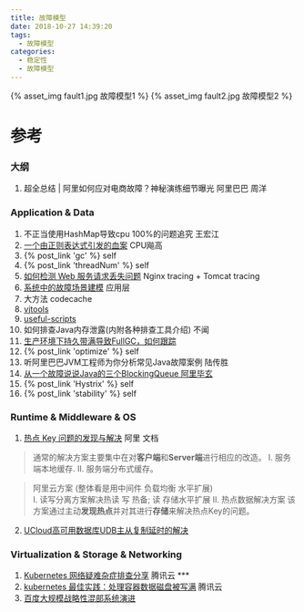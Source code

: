 ```yaml
---
title: 故障模型
date: 2018-10-27 14:39:20
tags:
  - 故障模型
categories:
  - 稳定性
  - 故障模型
---
```


<p></p>
<!-- more -->

{% asset_img fault1.jpg 故障模型1 %}
{% asset_img fault2.jpg 故障模型2 %}


# 参考

### 大纲
1. 超全总结 | 阿里如何应对电商故障？神秘演练细节曝光  阿里巴巴  周洋

### Application & Data
1. 不正当使用HashMap导致cpu 100%的问题追究 王宏江
2. [一个由正则表达式引发的血案](http://www.cnblogs.com/study-everyday/p/7426862.html)   CPU飚高
3. {% post_link 'gc' %}  self
4. {% post_link 'threadNum' %}  self
5. [如何检测 Web 服务请求丢失问题](https://mp.weixin.qq.com/s/QA_BTF1D3GJJ7_nYQ6oAzQ)  Nginx tracing + Tomcat tracing
6. [系统中的故障场景建模](https://www.infoq.cn/article/system_failure_modeling/)  应用层
7. 大方法 codecache  
8. [vjtools](https://github.com/vipshop/vjtools) 
9. [useful-scripts](https://github.com/oldratlee/useful-scripts) 
10. 如何排查Java内存泄露(内附各种排查工具介绍) 不闻
11. [生产环境下持久带满导致FullGC，如何跟踪](https://hllvm-group.iteye.com/group/topic/28379) 
12. {% post_link 'optimize' %}  self
13. 听阿里巴巴JVM工程师为你分析常见Java故障案例  陆传胜
14. [从一个故障说说Java的三个BlockingQueue  阿里毕玄](http://hellojava.info/?p=464)
15. {% post_link 'Hystrix' %}  self 
16. {% post_link 'stability' %}  self

### Runtime & Middleware & OS
1. [热点 Key 问题的发现与解决](https://help.aliyun.com/document_detail/67252.html) 阿里 文档

> 通常的解决方案主要集中在对**客户端**和**Server端**进行相应的改造。 
  I. 服务端本地缓存.
  II. 服务端分布式缓存。

> 阿里云方案 (整体看是用中间件 负载均衡 水平扩展)   
  I. 读写分离方案解决热读
     写 热备; 读 存储水平扩展
  II. 热点数据解决方案
     该方案通过主动**发现热点**并对其进行**存储**来解决热点Key的问题。

2. [UCloud高可用数据库UDB主从复制延时的解决](https://www.admin5.com/article/20190404/902952.shtml)

### Virtualization & Storage & Networking
1. [Kubernetes 网络疑难杂症排查分享](https://tencentcloudcontainerteam.github.io/2019/08/12/troubleshooting-with-kubernetes-network/)  腾讯云 ***
2. [kubernetes 最佳实践：处理容器数据磁盘被写满](https://tencentcloudcontainerteam.github.io/2019/06/08/kubernetes-best-practice-handle-disk-full/) 腾讯云
3. [百度大规模战略性混部系统演进](https://www.infoq.cn/article/aEut*ZAIffp0q4MSKDSg)
